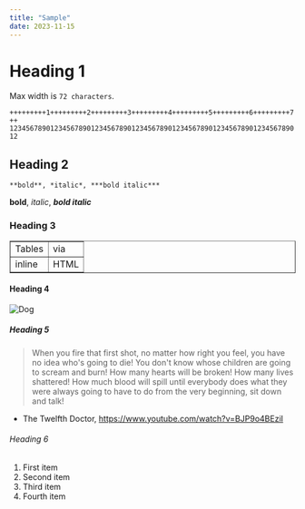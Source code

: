 ```yaml
---
title: "Sample"
date: 2023-11-15
---
```


# Heading 1

Max width is `72 characters`.

`+++++++++1+++++++++2+++++++++3+++++++++4+++++++++5+++++++++6+++++++++7++`
`123456789012345678901234567890123456789012345678901234567890123456789012`
## Heading 2

    **bold**, *italic*, ***bold italic***

**bold**, *italic*, ***bold italic***

### Heading 3

<table border="1">
    <tr>
        <td>Tables</td>
        <td>via</td>
    </tr>
    <tr>
        <td>inline</td>
        <td>HTML</td>
    </tr>
</table>

#### Heading 4

![Dog](/dogs/IMG_5554.jpeg)

##### Heading 5

> When you fire that first shot, no matter how right you feel, you have no idea who's going to die!
> You don't know whose children are going to scream and burn!
> How many hearts will be broken! How many lives shattered!
> How much blood will spill until everybody does what they were always going to have to do from the very beginning, sit down and talk!
- The Twelfth Doctor, https://www.youtube.com/watch?v=BJP9o4BEziI

###### Heading 6

1. First item
1. Second item
1. Third item
1. Fourth item
